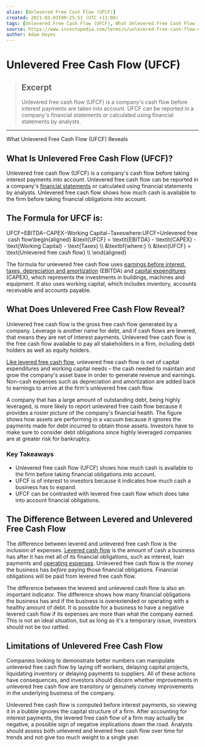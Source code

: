 ```yaml
---
alias: [Unlevered Free Cash Flow (UFCF)]
created: 2021-03-03T00:25:51 (UTC +11:00)
tags: [Unlevered Free Cash Flow (UFCF), What Unlevered Free Cash Flow (UFCF) Reveals]
source: https://www.investopedia.com/terms/u/unlevered-free-cash-flow-ufcf.asp
author: Adam Hayes
---
```


# Unlevered Free Cash Flow (UFCF)

> ## Excerpt
> Unlevered free cash flow (UFCF) is a company's cash flow before interest payments are taken into account. UFCF can be reported in a company's financial statements or calculated using financial statements by analysts.

---

What Unlevered Free Cash Flow (UFCF) Reveals
## What Is Unlevered Free Cash Flow (UFCF)?

Unlevered free cash flow (UFCF) is a company's cash flow before taking interest payments into account. Unlevered free cash flow can be reported in a company's [financial statements](https://www.investopedia.com/terms/f/financial-statements.asp) or calculated using financial statements by analysts. Unlevered free cash flow shows how much cash is available to the firm before taking financial obligations into account.

## The Formula for UFCF is:

UFCF\=EBITDA−CAPEX−Working Capital−Taxeswhere:UFCF\=Unlevered free cash flow\\begin{aligned} &\\text{UFCF} = \\textit{EBITDA} - \\textit{CAPEX} - \\text{Working Capital} - \\text{Taxes} \\\\ &\\textbf{where:} \\\\ &\\text{UFCF} = \\text{Unlevered free cash flow} \\\\ \\end{aligned}

The formula for unlevered free cash flow uses [earnings before interest, taxes, depreciation and amortization](https://www.investopedia.com/terms/e/ebitda.asp) (EBITDA) and [capital expenditures](https://www.investopedia.com/terms/c/capitalexpenditure.asp) (CAPEX), which represents the investments in buildings, machines and equipment. It also uses working capital, which includes inventory, accounts receivable and accounts payable.

## What Does Unlevered Free Cash Flow Reveal?

Unlevered free cash flow is the gross free cash flow generated by a company. Leverage is another name for debt, and if cash flows are levered, that means they are net of interest payments. Unlevered free cash flow is the free cash flow available to pay all stakeholders in a firm, including debt holders as well as equity holders.

[Like levered free cash flow](https://www.investopedia.com/ask/answers/111714/whats-difference-between-levered-and-unlevered-free-cash-flow.asp), unlevered free cash flow is net of capital expenditures and working capital needs – the cash needed to maintain and grow the company's asset base in order to generate revenue and earnings. Non-cash expenses such as depreciation and amortization are added back to earnings to arrive at the firm's unlevered free cash flow.

A company that has a large amount of outstanding debt, being highly leveraged, is more likely to report unlevered free cash flow because it provides a rosier picture of the company's financial health. The figure shows how assets are performing in a vacuum because it ignores the payments made for debt incurred to obtain those assets. Investors have to make sure to consider debt obligations since highly leveraged companies are at greater risk for bankruptcy.

### Key Takeaways

-   Unlevered free cash flow (UFCF) shows how much cash is available to the firm before taking financial obligations into account.
-   UFCF is of interest to investors because it indicates how much cash a business has to expand.
-   UFCF can be contrasted with levered free cash flow which does take into account financial obligations.

## The Difference Between Levered and Unlevered Free Cash Flow

The difference between levered and unlevered free cash flow is the inclusion of expenses. [Levered cash flow](https://www.investopedia.com/terms/l/levered-free-cash-flow.asp) is the amount of cash a business has after it has met all of its financial obligations, such as interest, loan payments and [operating expenses](https://www.investopedia.com/terms/o/operating_expense.asp). Unlevered free cash flow is the money the business has _before_ paying those financial obligations. Financial obligations will be paid from levered free cash flow.

The difference between the levered and unlevered cash flow is also an important indicator. The difference shows how many financial obligations the business has and if the business is overextended or operating with a healthy amount of debt. It is possible for a business to have a negative levered cash flow if its expenses are more than what the company earned. This is not an ideal situation, but as long as it's a temporary issue, investors should not be too rattled.

## Limitations of Unlevered Free Cash Flow

Companies looking to demonstrate better numbers can manipulate unlevered free cash flow by laying off workers, delaying capital projects, liquidating inventory or delaying payments to suppliers. All of these actions have consequences, and investors should discern whether improvements in unlevered free cash flow are transitory or genuinely convey improvements in the underlying business of the company.

Unlevered free cash flow is computed before interest payments, so viewing it in a bubble ignores the capital structure of a firm. After accounting for interest payments, the levered free cash flow of a firm may actually be negative, a possible sign of negative implications down the road. Analysts should assess both unlevered and levered free cash flow over time for trends and not give too much weight to a single year.
